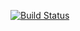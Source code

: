 [![Build Status](https://travis-ci.org/RomanVas30/json2.svg?branch=master)](https://travis-ci.org/RomanVas30/json2)
